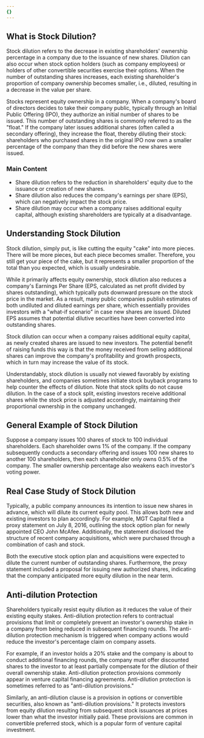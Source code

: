 ```yaml
---
{}
---
```


## What is Stock Dilution?

Stock dilution refers to the decrease in existing shareholders' ownership percentage in a company due to the issuance of new shares. Dilution can also occur when stock option holders (such as company employees) or holders of other convertible securities exercise their options. When the number of outstanding shares increases, each existing shareholder's proportion of company ownership becomes smaller, i.e., diluted, resulting in a decrease in the value per share.

Stocks represent equity ownership in a company. When a company's board of directors decides to take their company public, typically through an Initial Public Offering (IPO), they authorize an initial number of shares to be issued. This number of outstanding shares is commonly referred to as the "float." If the company later issues additional shares (often called a secondary offering), they increase the float, thereby diluting their stock: shareholders who purchased shares in the original IPO now own a smaller percentage of the company than they did before the new shares were issued.

### Main Content

- Share dilution refers to the reduction in shareholders' equity due to the issuance or creation of new shares.
- Share dilution also reduces the company's earnings per share (EPS), which can negatively impact the stock price.
- Share dilution may occur when a company raises additional equity capital, although existing shareholders are typically at a disadvantage.

## Understanding Stock Dilution

Stock dilution, simply put, is like cutting the equity "cake" into more pieces. There will be more pieces, but each piece becomes smaller. Therefore, you still get your piece of the cake, but it represents a smaller proportion of the total than you expected, which is usually undesirable.

While it primarily affects equity ownership, stock dilution also reduces a company's Earnings Per Share (EPS, calculated as net profit divided by shares outstanding), which typically puts downward pressure on the stock price in the market. As a result, many public companies publish estimates of both undiluted and diluted earnings per share, which essentially provides investors with a "what-if scenario" in case new shares are issued. Diluted EPS assumes that potential dilutive securities have been converted into outstanding shares.

Stock dilution can occur when a company raises additional equity capital, as newly created shares are issued to new investors. The potential benefit of raising funds this way is that the money received from selling additional shares can improve the company's profitability and growth prospects, which in turn may increase the value of its stock.

Understandably, stock dilution is usually not viewed favorably by existing shareholders, and companies sometimes initiate stock buyback programs to help counter the effects of dilution. Note that stock splits do not cause dilution. In the case of a stock split, existing investors receive additional shares while the stock price is adjusted accordingly, maintaining their proportional ownership in the company unchanged.

## General Example of Stock Dilution

Suppose a company issues 100 shares of stock to 100 individual shareholders. Each shareholder owns 1% of the company. If the company subsequently conducts a secondary offering and issues 100 new shares to another 100 shareholders, then each shareholder only owns 0.5% of the company. The smaller ownership percentage also weakens each investor's voting power.

## Real Case Study of Stock Dilution

Typically, a public company announces its intention to issue new shares in advance, which will dilute its current equity pool. This allows both new and existing investors to plan accordingly. For example, MGT Capital filed a proxy statement on July 8, 2016, outlining the stock option plan for newly appointed CEO John McAfee. Additionally, the statement disclosed the structure of recent company acquisitions, which were purchased through a combination of cash and stock.

Both the executive stock option plan and acquisitions were expected to dilute the current number of outstanding shares. Furthermore, the proxy statement included a proposal for issuing new authorized shares, indicating that the company anticipated more equity dilution in the near term.

## Anti-dilution Protection

Shareholders typically resist equity dilution as it reduces the value of their existing equity stakes. Anti-dilution protection refers to contractual provisions that limit or completely prevent an investor's ownership stake in a company from being reduced in subsequent financing rounds. The anti-dilution protection mechanism is triggered when company actions would reduce the investor's percentage claim on company assets.

For example, if an investor holds a 20% stake and the company is about to conduct additional financing rounds, the company must offer discounted shares to the investor to at least partially compensate for the dilution of their overall ownership stake. Anti-dilution protection provisions commonly appear in venture capital financing agreements. Anti-dilution protection is sometimes referred to as "anti-dilution provisions."

Similarly, an anti-dilution clause is a provision in options or convertible securities, also known as "anti-dilution provisions." It protects investors from equity dilution resulting from subsequent stock issuances at prices lower than what the investor initially paid. These provisions are common in convertible preferred stock, which is a popular form of venture capital investment.